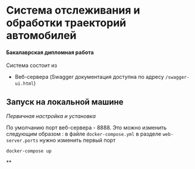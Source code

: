 # Система отслеживания и обработки траекторий автомобилей
#### Бакалаврская дипломная работа

Система состоит из
- Веб-сервера (Swagger документация доступна по адресу `/swagger-ui.html`)

## Запуск на локальной машине
*Первичная настройка и установка*

По умолчанию порт веб-сервера - 8888. Это можно изменить следующим образом : 
в файле `docker-compose.yml` в разделе `web-server.ports` нужно изменить 
первый порт

```bash
docker-compose up
```
**